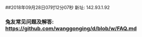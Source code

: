 ##2018年09月28日07时12分07秒 新址: 142.93.1.92
### 兔友常见问题及解答: https://github.com/wanggonging/d/blob/w/FAQ.md
